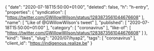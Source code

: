 {
  "date": "2020-07-18T15:50:00+01:00",
  "deleted": false,
  "h": "h-entry",
  "properties": {
    "syndication": [
      "https://twitter.com/GWillowWilson/status/1283873561044676608"
    ],
    "name": [
      "Like of @GWillowWilson's tweet"
    ],
    "published": [
      "2020-07-18T15:50:00+01:00"
    ],
    "category": [
      "coronavirus"
    ],
    "like-of": [
      "https://twitter.com/GWillowWilson/status/1283873561044676608"
    ]
  },
  "kind": "likes",
  "slug": "2020/07/hyap2",
  "tags": [
    "coronavirus"
  ],
  "client_id": "https://indigenous.realize.be"
}
